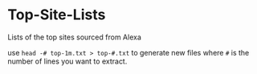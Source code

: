 # Top-Site-Lists
Lists of the top sites sourced from Alexa

use `head -# top-1m.txt > top-#.txt` to generate new files where `#` is the number of lines you want to extract.
